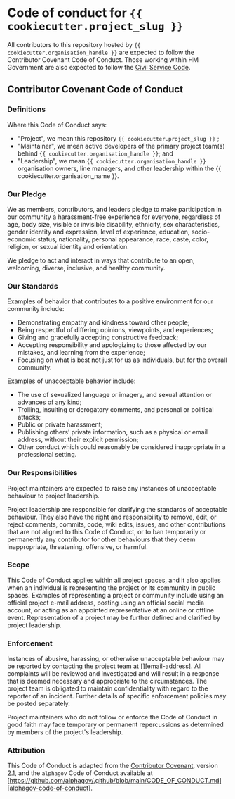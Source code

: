 # Code of conduct for `{{ cookiecutter.project_slug }}`

All contributors to this repository hosted by `{{ cookiecutter.organisation_handle }}` are expected to follow the
Contributor Covenant Code of Conduct. Those working within HM Government are also expected to follow the [Civil Service
Code][civil-service-code].

## Contributor Covenant Code of Conduct

### Definitions

Where this Code of Conduct says:

- "Project", we mean this repository `{{ cookiecutter.project_slug }}` ;
- "Maintainer", we mean active developers of the primary project team(s) behind `{{ cookiecutter.organisation_handle }}`; and
- "Leadership", we mean `{{ cookiecutter.organisation_handle }}` organisation owners, line managers, and other
  leadership within the {{ cookiecutter.organisation_name }}.

### Our Pledge
We as members, contributors, and leaders pledge to make participation
in our community a harassment-free experience for everyone, regardless of age,
body size, visible or invisible disability, ethnicity, sex characteristics,
gender identity and expression, level of experience, education,
socio-economic status, nationality, personal appearance, race,
caste, color, religion, or sexual identity and orientation.

We pledge to act and interact in ways that contribute to an open,
welcoming, diverse, inclusive, and healthy community.

### Our Standards
Examples of behavior that contributes to a positive environment for our community include:

- Demonstrating empathy and kindness toward other people;
- Being respectful of differing opinions, viewpoints, and experiences;
- Giving and gracefully accepting constructive feedback;
- Accepting responsibility and apologizing to those affected by our mistakes, and learning from the experience;
- Focusing on what is best not just for us as individuals, but for the overall community.

Examples of unacceptable behavior include:

- The use of sexualized language or imagery, and sexual attention or advances of any kind;
- Trolling, insulting or derogatory comments, and personal or political attacks;
- Public or private harassment;
- Publishing others’ private information, such as a physical or email address, without their explicit permission;
- Other conduct which could reasonably be considered inappropriate in a professional setting.

### Our Responsibilities

Project maintainers are expected to raise any instances of unacceptable behaviour to
project leadership.

Project leadership are responsible for clarifying the standards of acceptable
behaviour. They also have the right and responsibility to remove, edit, or reject
comments, commits, code, wiki edits, issues, and other contributions that are not
aligned to this Code of Conduct, or to ban temporarily or permanently any contributor
for other behaviours that they deem inappropriate, threatening, offensive, or harmful.

### Scope

This Code of Conduct applies within all project spaces, and it also applies when an
individual is representing the project or its community in public spaces. Examples of
representing a project or community include using an official project e-mail address,
posting using an official social media account, or acting as an appointed
representative at an online or offline event. Representation of a project may be
further defined and clarified by project leadership.

### Enforcement

Instances of abusive, harassing, or otherwise unacceptable behaviour may be reported by
contacting the project team at [][email-address]. All complaints will be
reviewed and investigated and will result in a response that is deemed necessary and
appropriate to the circumstances. The project team is obligated to maintain
confidentiality with regard to the reporter of an incident. Further details of
specific enforcement policies may be posted separately.

Project maintainers who do not follow or enforce the Code of Conduct in good faith may
face temporary or permanent repercussions as determined by members of the
project's leadership.

### Attribution

This Code of Conduct is adapted from the [Contributor Covenant][contributor-covenant],
version [2.1][contributor-covenant-code-of-conduct],
and the `alphagov` Code of Conduct available at
[https://github.com/alphagov/.github/blob/main/CODE_OF_CONDUCT.md][alphagov-code-of-conduct].

[alphagov-code-of-conduct]: https://github.com/alphagov/.github/blob/main/CODE_OF_CONDUCT.md
[civil-service-code]: https://www.gov.uk/government/publications/civil-service-code/the-civil-service-code
[contributor-covenant]: https://www.contributor-covenant.org
[contributor-covenant-code-of-conduct]: https://www.contributor-covenant.org/version/2/1/code_of_conduct/
